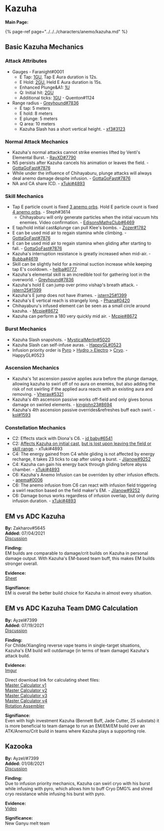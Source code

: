 # Kazuha

**Main Page:**

{% page-ref page="../../../characters/anemo/kazuha.md" %}

## Basic Kazuha Mechanics

### Attack Attributes
* Gauges - Faranight\#0001
  * E Tap: [1GU](https://youtu.be/SoCI_E1eDXE), Tap E Aura duration is 12s.
  * E Hold: [2GU](https://www.youtube.com/watch?v=7j8-P-dLrt4), Held E Aura duration is 15s.
  * Enhanced Plunge&A1: [1U](https://www.youtube.com/watch?v=DcoAQXhCkz4)  
  * Q: Initial hit: [2GU]()  
   * Additional ticks: [1GU](https://www.youtube.com/watch?v=3QzC22lg67c) - Quenton\#1124  
* Range radius - [Greyhound\#7836](https://www.youtube.com/watch?v=0rnQRpGp8dM)  
  * E tap: 5 meters  
  * E hold: 8 meters  
  * E plunge: 5 meters  
  * Q area: 10 meters  
  * Kazuha Slash has a short vertical height. - [xf3\#3123](https://www.youtube.com/watch?v=SbZnXH7e-jA)  


### Normal Attack Mechanics
* Kazuha's normal attacks cannot strike enemies lifted by Venti's Elemental Burst. - [RayXD\#7790](https://imgur.com/a/mHxRQjF)  
* N5 persists after Kazuha cancels his animation or leaves the field. - [GottaGoFast\#7876](https://www.youtube.com/watch?v=Mmcma8d4z6o)  
* While under the influence of Chihayaburu, plunge attacks will always deal anemo damage despite infusion. - [GottaGoFast\#7876](https://www.youtube.com/watch?v=U8rDXpz4gTo)  
* NA and CA share ICD. - [xTuki\#4893](https://imgur.com/qsD7hgT)  

### Skill Mechanics
* Tap E particle count is fixed [3 anemo orbs](https://i.imgur.com/KDeL4wp.png). Hold E particle count is fixed [4 anemo orbs](https://i.imgur.com/0oulfFW.png). -  Steph\#3614
  * Chihayaburu will only generate particles when the initial vacuum hits enemies. Video confirmation. - [EdisonsMathsClub\#6469](https://www.youtube.com/watch?v=FdyWE2T66VE)  
* E tap/hold initial cast&plunge can pull Klee's bombs. - [Zozer\#1782](https://youtu.be/O-sjqUAtirA)  
* E can be used mid air to regain stamina while climbing. - [GottaGoFast\#7876](https://youtu.be/hUfGxLDsHTw)  
* E can be used mid air to regain stamina when gliding after starting to fall. - [GottaGoFast\#7876](https://youtu.be/iboABc_eh60)  
* Kazuha's interruption resistance is greatly increased when mid-air. - [Bubba\#4619](https://imgur.com/a/BWEjMxq)  
* Skill can be slightly held for a minimal suction increase while keeping tap E's cooldown. - [helba\#0777](https://imgur.com/a/55baYSz)  
* Kazuha's elemental skill is an incredible tool for gathering loot in the overworld. - [Greyhound\#7836](https://www.youtube.com/watch?v=7ELY1kTC7AI)  
* Kazuha's hold E can jump over primo vishap's breath attack. - [jstern25\#1399](https://imgur.com/a/QSvOkph)  
* Kazuha's E jump does not have iframes. - [jstern25\#1399](https://imgur.com/a/4X56XWS)  
* Kazuha's E vertical reach is strangely long. - [Phana\#0420](https://imgur.com/1Sio3TA)  
* Chihayaburu's infused element can be seen as a small circle around kazuha. - [Mcpie\#8672](https://youtu.be/rHSRe-IRrv8)  
* Kazuha can perform a 180 very quickly mid air. - [Mcpie\#8672](https://youtu.be/kfneyG6r4yA)  

### Burst Mechanics
* Kazuha Slash snapshots. - [MysticalMerlin\#5020](https://imgur.com/a/MC9nEnq)
* Kazuha Slash can self-infuse auras. - [HappyGL\#0523](https://imgur.com/a/VfCg2cA)  
* Infusion priority order is [Pyro](https://imgur.com/a/3FsxwG9) > [Hydro > Electro](https://imgur.com/a/3tFexju) > [Cryo](https://imgur.com/a/CJ5feqy).  - HappyGL\#0523  

### Ascension Mechanics  
* Kazuha's 1st ascension passive applies aura before the plunge damage, allowing kazuha to swirl off of no aura on enemies, but also adding the risk of not swirling if the applied aura reacts with an existing aura and removing. - [Vherax\#5321](https://i.imgur.com/7n0rlWE.mp4)  
* Kazuha's 4th ascension passive works off-field and only gives bonus damage on swirled elements. - [kingjohn23\#8694](https://youtu.be/3ryW4jG38y0)  
* Kazuha's 4th ascension passive overrides&refreshes buff each swirl. - [kol\#1593](https://youtu.be/-D8IMtMAt48)  

### Constellation Mechanics  
* C2: Effects stack with Diona's C6. - [jd baby\#6541](https://imgur.com/a/F1qGWD4)  
* C2: [Affects Kazuha on initial cast](https://imgur.com/HmiW7nT), [but is lost upon leaving the field or skill range](https://imgur.com/HmiW7nT). - xTuki\#4893
* C4: The energy gained from C4 while gliding is not affected by energy recharge, it takes 23 ticks to cap after using a burst. - [Jilanow\#9252](https://youtu.be/V0o_-DF0DiA)  
* C4: Kazuha can gain his energy back through gliding before abyss chamber. - [xTuki\#4893](https://imgur.com/EFeCgB2)  
* C6: Kazuha's Anemo Infusion can be overriden by other infusion effects. - [anema\#0006](https://imgur.com/vNyOiFt)  
* C6: The anemo infusion from C6 can react with infusion field triggering a swirl reaction based on the field maker's EM. - [Jilanow\#9252](https://www.youtube.com/watch?v=7YoyUKu-cPY)  
* C6: Damage bonus works regardless of infusion overlap, but only during infusion duration. - [xTuki\#4893](https://imgur.com/eJJc5K6)  
  
  
## EM vs ADC Kazuha  

**By:** Zakharov#5645  
**Added:** 07/04/2021  
[Discussion](https://tickettool.xyz/direct?url=https://cdn.discordapp.com/attachments/861165727390367764/861345878035398656/transcript-em-vs-adc-kazuha.html)  
  
**Finding:**  
EM builds are comparable to damage/crit builds on Kazuha in personal damage output. With Kazuha's EM-based team buff, this makes EM builds stronger overall.  
  
**Evidence:**  
[Sheet](https://docs.google.com/spreadsheets/d/1a6-onb86Aphedf-dL5dq4frc2F3IrivggFuhp53D3vw/edit#gid=146292907)  
  
**Signifiance:**  
EM is overall the better build choice for Kazuha in almost every situation.

## EM vs ADC Kazuha Team DMG Calculation

**By:** Ayzel#7399  
**Added:** 07/19/2021  
[Discussion](https://tickettool.xyz/direct?url=https://cdn.discordapp.com/attachments/865056192140017695/866477834708713503/transcript-kazuha-adc-vs-em-team-damage.html)  
  
**Finding:**  
For Childe/Xiangling reverse vape teams in single-target situations, Kazuha's EM build will outdamage (in terms of team damage) Kazuha's attack build.  

**Evidence:**  
[Imgur](https://imgur.com/dPkWJZt)

Direct download link for calculating sheet files:  
[Master Calculator v1](https://cdn.discordapp.com/attachments/865056192140017695/865056812226707466/Genshin_Master_Calculator.xlsx)  
[Master Calculator v2](https://cdn.discordapp.com/attachments/865056192140017695/865056807634468914/Genshin_Master_Calculator_-_2.xlsx)  
[Master Calculator v3](https://cdn.discordapp.com/attachments/865056192140017695/865056811764416512/Genshin_Master_Calculator_-_3.xlsx)  
[Master Calculator v4](https://cdn.discordapp.com/attachments/865056192140017695/865056812042551296/Genshin_Master_Calculator_-_4.xlsx)  
[Rotation Assembler](https://cdn.discordapp.com/attachments/865056192140017695/865056808388132944/Rotation_Assembler.xlsx)

**Signifiance:**  
Even with high investment Kazuha (Bennett Buff, Jade Cutter, 25 substats) it is more beneficial to team damage to run an EM/EM/EM build over an ATK/Anemo/Crit build in teams where Kazuha plays a supporting role.


## Kazooka  

**By:** Ayzel/#7399  
**Added:** 01/08/2021  
[Discussion](https://tickettool.xyz/direct?url=https://cdn.discordapp.com/attachments/859722735756509226/871419109328420914/transcript-kazooka.html)

**Finding:**  
Due to infusion priority mechanics, Kazuha can swirl cryo with his burst while infusing with pyro, which allows him to buff Cryo DMG% and shred cryo resistance while infusing his burst with pyro.  

**Evidence:**  
[Video](https://www.youtube.com/watch?v=-US58DgMhzw&ab_channel=KeqingMains)  

**Significance:**  
New Ganyu melt team
